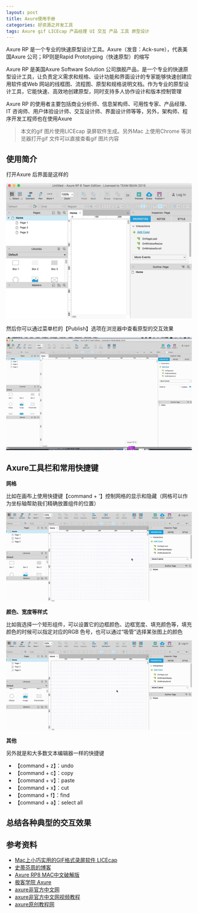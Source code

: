 ```yaml
---
layout: post
title: Axure使用手册
categories: 好资源之开发工具 
tags: Axure gif LICEcap 产品经理 UI 交互 产品 工具 原型设计 
---
```


Axure RP 是一个专业的快速原型设计工具。Axure（发音：Ack-sure），代表美国Axure 公司；RP则是Rapid Prototyping（快速原型）的缩写

Axure RP 是美国Axure Software Solution 公司旗舰产品，是一个专业的快速原型设计工具，让负责定义需求和规格、设计功能和界面设计的专家能够快速创建应用软件或Web 网站的线框图、流程图、原型和规格说明文档。作为专业的原型设计工具，它能快速、高效地创建原型，同时支持多人协作设计和版本控制管理

Axure RP 的使用者主要包括商业分析师、信息架构师、可用性专家、产品经理、IT 咨询师、用户体验设计师、交互设计师、界面设计师等等，另外，架构师、程序开发工程师也在使用Axure

>本文的gif 图片使用LICEcap 录屏软件生成。另外Mac 上使用Chrome 等浏览器打开gif 文件可以直接查看gif 图片内容

## 使用简介

打开Axure 后界面是这样的

![](../media/image/2018-07-28/01.png)

然后你可以通过菜单栏的【Publish】选项在浏览器中查看原型的交互效果

![](../media/image/2018-07-28/02.gif)

## Axure工具栏和常用快捷键

**网格**

比如在画布上使用快捷键【command + '】控制网格的显示和隐藏（网格可以作为坐标轴帮助我们精确放置组件的位置）

![](../media/image/2018-07-28/03.gif)

**颜色、宽度等样式**

比如我选择一个矩形组件，可以设置它的边框颜色、边框宽度、填充颜色等，填充颜色的时候可以指定对应的RGB 色号，也可以通过“吸管”选择某张图上的颜色

![](../media/image/2018-07-28/04.gif)

**其他**

另外就是和大多数文本编辑器一样的快捷键

* 【command + z】：undo
* 【command + c】：copy
* 【command + v】：paste
* 【command + x】：cut
* 【command + f】：find
* 【command + a】：select all

## 总结各种典型的交互效果



## 参考资料

* [Mac上小巧实用的GIF格式录屏软件 LICEcap](https://blog.csdn.net/agonie201218/article/details/49686265)
* [史蒂芬周的博客](http://www.sdifen.com/?s=Axure&submit=%E6%90%9C%E7%B4%A2)
* [Axure RP8 MAC中文破解版](https://www.cnblogs.com/exmyth/p/8560056.html)
* [极客学院 Axure](http://www.jikexueyuan.com/course/axure/)
* [axure非官方中文网](https://www.axure.com.cn/)
* [axure非官方中文网视频教程](https://www.axure.com.cn/category/axure/videos/)
* [axure原创教程网](http://www.iaxure.com/)
